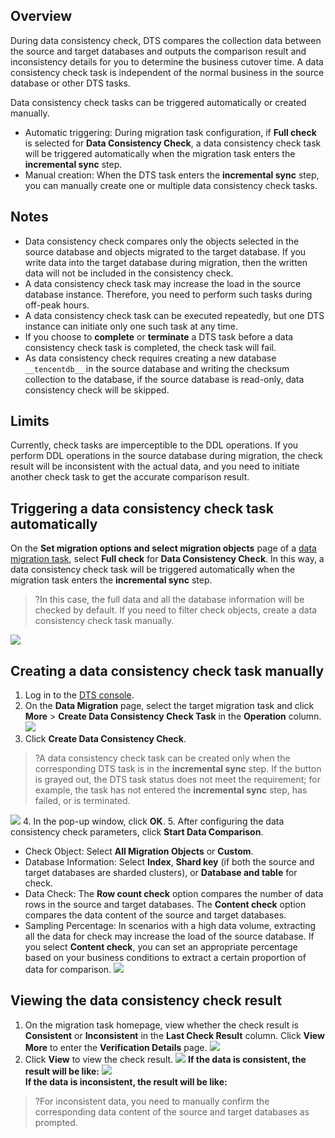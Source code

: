 
## Overview
During data consistency check, DTS compares the collection data between the source and target databases and outputs the comparison result and inconsistency details for you to determine the business cutover time. A data consistency check task is independent of the normal business in the source database or other DTS tasks.

Data consistency check tasks can be triggered automatically or created manually.

- Automatic triggering: During migration task configuration, if **Full check** is selected for **Data Consistency Check**, a data consistency check task will be triggered automatically when the migration task enters the **incremental sync** step.
- Manual creation: When the DTS task enters the **incremental sync** step, you can manually create one or multiple data consistency check tasks.

## Notes
- Data consistency check compares only the objects selected in the source database and objects migrated to the target database. If you write data into the target database during migration, then the written data will not be included in the consistency check.
- A data consistency check task may increase the load in the source database instance. Therefore, you need to perform such tasks during off-peak hours.
- A data consistency check task can be executed repeatedly, but one DTS instance can initiate only one such task at any time.
- If you choose to **complete** or **terminate** a DTS task before a data consistency check task is completed, the check task will fail.
- As data consistency check requires creating a new database `__tencentdb__` in the source database and writing the checksum collection to the database, if the source database is read-only, data consistency check will be skipped. 

## Limits
Currently, check tasks are imperceptible to the DDL operations. If you perform DDL operations in the source database during migration, the check result will be inconsistent with the actual data, and you need to initiate another check task to get the accurate comparison result.

## Triggering a data consistency check task automatically

On the **Set migration options and select migration objects** page of a [data migration task](https://console.cloud.tencent.com/dts/migration), select **Full check** for **Data Consistency Check**. In this way, a data consistency check task will be triggered automatically when the migration task enters the **incremental sync** step.
> ?In this case, the full data and all the database information will be checked by default. If you need to filter check objects, create a data consistency check task manually.

![](https://staticintl.cloudcachetci.com/yehe/backend-news/4dBv641_5-en.png) 

## Creating a data consistency check task manually

1. Log in to the [DTS console](https://console.cloud.tencent.com/dts/migration).
2. On the **Data Migration** page, select the target migration task and click **More** > **Create Data Consistency Check Task** in the **Operation** column.
![](https://staticintl.cloudcachetci.com/yehe/backend-news/iraT640_6-en.png)
3. Click **Create Data Consistency Check**.
>?A data consistency check task can be created only when the corresponding DTS task is in the **incremental sync** step. If the button is grayed out, the DTS task status does not meet the requirement; for example, the task has not entered the **incremental sync** step, has failed, or is terminated.
>
![](https://staticintl.cloudcachetci.com/yehe/backend-news/hDzw391_7-en.png)
4. In the pop-up window, click **OK**.
5. After configuring the data consistency check parameters, click **Start Data Comparison**.
 - Check Object: Select **All Migration Objects** or **Custom**.
 - Database Information: Select **Index**, **Shard key** (if both the source and target databases are sharded clusters), or **Database and table** for check.
 - Data Check: The **Row count check** option compares the number of data rows in the source and target databases. The **Content check** option compares the data content of the source and target databases.
 - Sampling Percentage: In scenarios with a high data volume, extracting all the data for check may increase the load of the source database. If you select **Content check**, you can set an appropriate percentage based on your business conditions to extract a certain proportion of data for comparison.
![](https://staticintl.cloudcachetci.com/yehe/backend-news/VZyr968_8-en.png)

## Viewing the data consistency check result
1. On the migration task homepage, view whether the check result is **Consistent** or **Inconsistent** in the **Last Check Result** column. Click **View More** to enter the **Verification Details** page.
![](https://staticintl.cloudcachetci.com/yehe/backend-news/4iHR942_9-.png)   
2. Click **View** to view the check result.
![](https://staticintl.cloudcachetci.com/yehe/backend-news/b64z909_10-en.png)
**If the data is consistent, the result will be like:**
![](https://staticintl.cloudcachetci.com/yehe/backend-news/Z782878_11-en.png)<br>
**If the data is inconsistent, the result will be like:**  
> ?For inconsistent data, you need to manually confirm the corresponding data content of the source and target databases as prompted.
> 

